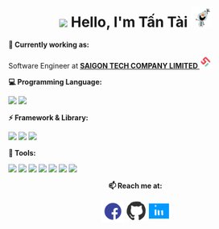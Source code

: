 <h1 align= "center"><b><img width="30px" src="https://media.tenor.com/images/3b388fe03da271d2674faf85eb7c3fcd/tenor.gif" /> Hello, I'm Tấn Tài <img width="40px" src="gif/hello.gif" /></b></h1>

**💼 Currently working as:**

Software Engineer at <a href="https://www.saigon-tech.vn/" target="_blank"><b>SAIGON TECH COMPANY LIMITED <img width="25px" src="gif/logo.png" /></b></a>
<br>

**:computer: Programming Language:**

<code><a href="https://www.javascript.com/" target="_blank"><img height="50" src="https://www.vectorlogo.zone/logos/javascript/javascript-vertical.svg"></a></code>
<code><a href="https://www.php.net/" target="_blank"><img height="50" src="https://www.vectorlogo.zone/logos/php/php-icon.svg"></a></code>
<br>

**:zap: Framework & Library:**

<code><a href="https://nodejs.org/en/" target="_blank"><img height="50" src="https://www.vectorlogo.zone/logos/nodejs/nodejs-horizontal.svg"></a></code>
<code><a href="https://expressjs.com/" target="_blank"><img height="50" src="https://www.vectorlogo.zone/logos/expressjs/expressjs-ar21.svg"></a></code>
<code><a href="https://laravel.com/" target="_blank"><img height="50" src="https://www.vectorlogo.zone/logos/laravel/laravel-ar21.svg"></a></code>
<br>

**:wrench: Tools:**

<code><a href="https://www.docker.com/" target="_blank"><img height="50" src="https://www.vectorlogo.zone/logos/docker/docker-official.svg"></a></code>
<code><a href="https://git-scm.com/" target="_blank"><img height="50" src="https://www.vectorlogo.zone/logos/git-scm/git-scm-ar21.svg"></a></code>
<code><a href="https://github.com/" target="_blank"><img height="50" src="https://www.vectorlogo.zone/logos/github/github-ar21.svg"></a></code>
<code><a href="https://about.gitlab.com/" target="_blank"><img height="50" src="https://www.vectorlogo.zone/logos/gitlab/gitlab-ar21.svg"></a></code>
<code><a href="https://www.postman.com/" target="_blank"><img height="50" src="https://www.vectorlogo.zone/logos/getpostman/getpostman-ar21.svg"></a></code>
<code><a href="https://aws.amazon.com/" target="_blank"><img height="50" src="https://www.vectorlogo.zone/logos/amazon_aws/amazon_aws-ar21.svg"></a></code>
<code><a href="https://cloud.google.com/" target="_blank"><img height="50" src="https://www.vectorlogo.zone/logos/google_cloud/google_cloud-ar21.svg"></a></code>

<div align="center">

**📫 Reach me at:**<br>
<!-- ![width="30px"](gif/facebook.gif) -->
[<img align="center" alt="TTT0809 | Facebook" height="45px" src="gif/facebook.gif" />][facebook]
[<img align="center" alt="tantai1123 | Github" height="40px" src="gif/github.gif" />][github]
[<img align="center" alt="tantai0809 | Linkedin" height="30px" src="gif/linkedin.gif" />][linkedin]

[linkedin]: https://www.linkedin.com/in/tantai0809/
[facebook]: https://facebook.com/TTT0809/
[github]: https://github.com/tantai1123/